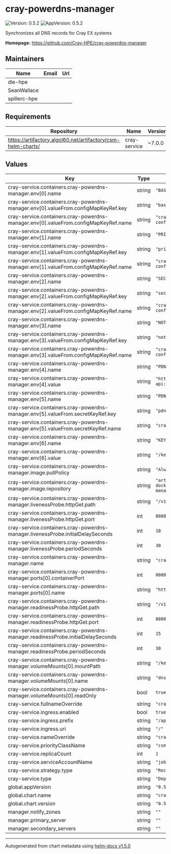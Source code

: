 # cray-powerdns-manager

![Version: 0.5.2](https://img.shields.io/badge/Version-0.5.2-informational?style=flat-square) ![AppVersion: 0.5.2](https://img.shields.io/badge/AppVersion-0.5.2-informational?style=flat-square)

Synchronizes all DNS records for Cray EX systems

**Homepage:** <https://github.com/Cray-HPE/cray-powerdns-manager>

## Maintainers

| Name | Email | Url |
| ---- | ------ | --- |
| dle-hpe |  |  |
| SeanWallace |  |  |
| spillerc-hpe |  |  |

## Requirements

| Repository | Name | Version |
|------------|------|---------|
| https://artifactory.algol60.net/artifactory/csm-helm-charts/ | cray-service | ~7.0.0 |

## Values

| Key | Type | Default | Description |
|-----|------|---------|-------------|
| cray-service.containers.cray-powerdns-manager.env[0].name | string | `"BASE_DOMAIN"` |  |
| cray-service.containers.cray-powerdns-manager.env[0].valueFrom.configMapKeyRef.key | string | `"base_domain"` |  |
| cray-service.containers.cray-powerdns-manager.env[0].valueFrom.configMapKeyRef.name | string | `"cray-powerdns-manager-config"` |  |
| cray-service.containers.cray-powerdns-manager.env[1].name | string | `"PRIMARY_SERVER"` |  |
| cray-service.containers.cray-powerdns-manager.env[1].valueFrom.configMapKeyRef.key | string | `"primary_server"` |  |
| cray-service.containers.cray-powerdns-manager.env[1].valueFrom.configMapKeyRef.name | string | `"cray-powerdns-manager-config"` |  |
| cray-service.containers.cray-powerdns-manager.env[2].name | string | `"SECONDARY_SERVERS"` |  |
| cray-service.containers.cray-powerdns-manager.env[2].valueFrom.configMapKeyRef.key | string | `"secondary_servers"` |  |
| cray-service.containers.cray-powerdns-manager.env[2].valueFrom.configMapKeyRef.name | string | `"cray-powerdns-manager-config"` |  |
| cray-service.containers.cray-powerdns-manager.env[3].name | string | `"NOTIFY_ZONES"` |  |
| cray-service.containers.cray-powerdns-manager.env[3].valueFrom.configMapKeyRef.key | string | `"notify_zones"` |  |
| cray-service.containers.cray-powerdns-manager.env[3].valueFrom.configMapKeyRef.name | string | `"cray-powerdns-manager-config"` |  |
| cray-service.containers.cray-powerdns-manager.env[4].name | string | `"PDNS_URL"` |  |
| cray-service.containers.cray-powerdns-manager.env[4].value | string | `"http://cray-dns-powerdns-api:8081"` |  |
| cray-service.containers.cray-powerdns-manager.env[5].name | string | `"PDNS_API_KEY"` |  |
| cray-service.containers.cray-powerdns-manager.env[5].valueFrom.secretKeyRef.key | string | `"pdns_api_key"` |  |
| cray-service.containers.cray-powerdns-manager.env[5].valueFrom.secretKeyRef.name | string | `"cray-powerdns-credentials"` |  |
| cray-service.containers.cray-powerdns-manager.env[6].name | string | `"KEY_DIRECTORY"` |  |
| cray-service.containers.cray-powerdns-manager.env[6].value | string | `"/keys"` |  |
| cray-service.containers.cray-powerdns-manager.image.pullPolicy | string | `"Always"` |  |
| cray-service.containers.cray-powerdns-manager.image.repository | string | `"artifactory.algol60.net/csm-docker/stable/cray-powerdns-manager"` |  |
| cray-service.containers.cray-powerdns-manager.livenessProbe.httpGet.path | string | `"/v1/liveness"` |  |
| cray-service.containers.cray-powerdns-manager.livenessProbe.httpGet.port | int | `8080` |  |
| cray-service.containers.cray-powerdns-manager.livenessProbe.initialDelaySeconds | int | `10` |  |
| cray-service.containers.cray-powerdns-manager.livenessProbe.periodSeconds | int | `30` |  |
| cray-service.containers.cray-powerdns-manager.name | string | `"cray-powerdns-manager"` |  |
| cray-service.containers.cray-powerdns-manager.ports[0].containerPort | int | `8080` |  |
| cray-service.containers.cray-powerdns-manager.ports[0].name | string | `"http"` |  |
| cray-service.containers.cray-powerdns-manager.readinessProbe.httpGet.path | string | `"/v1/readiness"` |  |
| cray-service.containers.cray-powerdns-manager.readinessProbe.httpGet.port | int | `8080` |  |
| cray-service.containers.cray-powerdns-manager.readinessProbe.initialDelaySeconds | int | `15` |  |
| cray-service.containers.cray-powerdns-manager.readinessProbe.periodSeconds | int | `30` |  |
| cray-service.containers.cray-powerdns-manager.volumeMounts[0].mountPath | string | `"/keys"` |  |
| cray-service.containers.cray-powerdns-manager.volumeMounts[0].name | string | `"dnssec-keys"` |  |
| cray-service.containers.cray-powerdns-manager.volumeMounts[0].readOnly | bool | `true` |  |
| cray-service.fullnameOverride | string | `"cray-powerdns-manager"` |  |
| cray-service.ingress.enabled | bool | `true` |  |
| cray-service.ingress.prefix | string | `"/apis/powerdns-manager/"` |  |
| cray-service.ingress.uri | string | `"/"` |  |
| cray-service.nameOverride | string | `"cray-powerdns-manager"` |  |
| cray-service.priorityClassName | string | `"csm-high-priority-service"` |  |
| cray-service.replicaCount | int | `1` |  |
| cray-service.serviceAccountName | string | `"jobs-watcher"` |  |
| cray-service.strategy.type | string | `"Recreate"` |  |
| cray-service.type | string | `"Deployment"` |  |
| global.appVersion | string | `"0.5.2"` |  |
| global.chart.name | string | `"cray-powerdns-manager"` |  |
| global.chart.version | string | `"0.5.2"` |  |
| manager.notify_zones | string | `""` |  |
| manager.primary_server | string | `""` |  |
| manager.secondary_servers | string | `""` |  |

----------------------------------------------
Autogenerated from chart metadata using [helm-docs v1.5.0](https://github.com/norwoodj/helm-docs/releases/v1.5.0)
